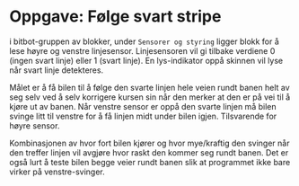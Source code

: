 # Oppgave: Følge svart stripe

i bitbot-gruppen av blokker, under `Sensorer og styring` ligger blokk for å lese høyre og venstre linjesensor. Linjesensoren vil gi tilbake verdiene 0 (ingen svart linje) eller 1 (svart linje). En lys-indikator oppå skinnen vil lyse når svart linje detekteres.

Målet er å få bilen til å følge den svarte linjen hele veien rundt banen helt av seg selv ved å selv korrigere kursen sin når den merker at den er på vei til å kjøre ut av banen. Når venstre sensor er oppå den svarte linjen må bilen svinge litt til venstre for å få linjen midt under bilen igjen. Tilsvarende for høyre sensor. 

Kombinasjonen av hvor fort bilen kjører og hvor mye/kraftig den svinger når den treffer linjen vil avgjøre hvor raskt den kommer seg rundt banen. Det er også lurt å teste bilen begge veier rundt banen slik at programmet ikke bare virker på venstre-svinger.

